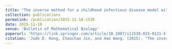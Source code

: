 ```yaml
---
title: "The inverse method for a childhood infectious disease model with its application to pre-vaccination and post-vaccination measles data"
collection: publications
permalink: /publication/2015-11-18-iSIR
date: 2015-11-18
venue: 'Bulletin of Mathematical Biology'
paperurl: 'https://link.springer.com/article/10.1007/s11538-015-0121-5?wt_mc=internal.event.1.SEM.ArticleAuthorAssignedToIssue'
citation: 'Jude D. Kong, Chaochao Jin, and Hao Wang. (2015). "The inverse method for a childhood infectious disease model with its application to pre-vaccination and post-vaccination measles data" <i>Bulletin of Mathematical Biology</i>. Vol. 77: 2231-2263'
---
```

